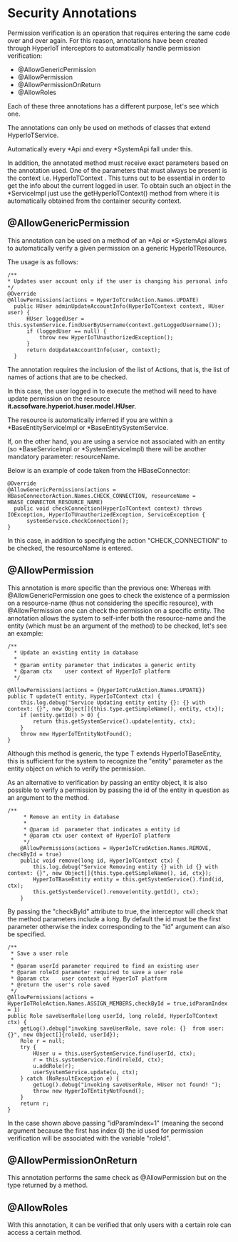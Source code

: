 # Security Annotations [](id=hyperiot-security-annotations)

Permission verification is an operation that requires entering the same code over and over again. For this reason, annotations have been created through HyperIoT interceptors to automatically handle permission verification:

* @AllowGenericPermission 
* @AllowPermission 
* @AllowPermissionOnReturn 
* @AllowRoles

Each of these three annotations has a different purpose, let's see which one.

The annotations can only be used on methods of classes that extend HyperIoTService.

Automatically every *Api and every *SystemApi fall under this.

In addition, the annotated method must receive exact parameters based on the annotation used. One of the parameters that must always be present is the context i.e. HyperIoTContext . This turns out to be essential in order to get the info about the current logged in user. To obtain such an object in the *ServiceImpl just use the getHyperIoTContext() method from where it is automatically obtained from the container security context.

## @AllowGenericPermission

This annotation can be used on a method of an *Api or *SystemApi allows to automatically verify a given permission on a generic HyperIoTResource.

The usage is as follows:

```
/**
* Updates user account only if the user is changing his personal info
*/
@Override
@AllowPermissions(actions = HyperIoTCrudAction.Names.UPDATE)
  public HUser adminUpdateAccountInfo(HyperIoTContext context, HUser user) {
      HUser loggedUser = this.systemService.findUserByUsername(context.getLoggedUsername());
      if (loggedUser == null) {
          throw new HyperIoTUnauthorizedException();
      }
      return doUpdateAccountInfo(user, context);
  }
```

The annotation requires the inclusion of the list of Actions, that is, the list of names of actions that are to be checked.

In this case, the user logged in to execute the method will need to have update permission on the resource <b>it.acsofware.hyperiot.huser.model.HUser</b>.

The resource is automatically inferred if you are within a *BaseEntityServiceImpl or *BaseEntitySystemService.

If, on the other hand, you are using a service not associated with an entity (so *BaseServiceImpl or *SystemServiceImpl) there will be another mandatory parameter: resourceName.

Below is an example of code taken from the HBaseConnector:

```
@Override
@AllowGenericPermissions(actions = HBaseConnectorAction.Names.CHECK_CONNECTION, resourceName = HBASE_CONNECTOR_RESOURCE_NAME) 
  public void checkConnection(HyperIoTContext context) throws IOException, HyperIoTUnauthorizedException, ServiceException {
      systemService.checkConnection();
}
```

In this case, in addition to specifying the action "CHECK_CONNECTION" to be checked, the resourceName is entered.

## @AllowPermission

This annotation is more specific than the previous one: Whereas with @AllowGenericPermission one goes to check the existence of a permission on a resource-name (thus not considering the specific resource), with @AllowPermission one can check the permission on a specific entity. The annotation allows the system to self-infer both the resource-name and the entity (which must be an argument of the method) to be checked, let's see an example:

```
/**
  * Update an existing entity in database
  *
  * @param entity parameter that indicates a generic entity
  * @param ctx    user context of HyperIoT platform
  */

@AllowPermissions(actions = {HyperIoTCrudAction.Names.UPDATE})
public T update(T entity, HyperIoTContext ctx) {
    this.log.debug("Service Updating entity entity {}: {} with context: {}", new Object[]{this.type.getSimpleName(), entity, ctx});
    if (entity.getId() > 0) {
        return this.getSystemService().update(entity, ctx);
    }
    throw new HyperIoTEntityNotFound();
}
```

Although this method is generic, the type T extends HyperIoTBaseEntity, this is sufficient for the system to recognize the "entity" parameter as the entity object on which to verify the permission.

As an alternative to verification by passing an entity object, it is also possible to verify a permission by passing the id of the entity in question as an argument to the method. 

```
/**
     * Remove an entity in database
     *
     * @param id  parameter that indicates a entity id
     * @param ctx user context of HyperIoT platform
     */
    @AllowPermissions(actions = HyperIoTCrudAction.Names.REMOVE, checkById = true)
    public void remove(long id, HyperIoTContext ctx) {
        this.log.debug("Service Removing entity {} with id {} with context: {}", new Object[]{this.type.getSimpleName(), id, ctx});
        HyperIoTBaseEntity entity = this.getSystemService().find(id, ctx);
        this.getSystemService().remove(entity.getId(), ctx);
    }
```

By passing the "checkById" attribute to true, the interceptor will check that the method parameters include a long. By default the id must be the first parameter otherwise the index corresponding to the "id" argument can also be specified.

```
/**
 * Save a user role
 *
 * @param userId parameter required to find an existing user
 * @param roleId parameter required to save a user role
 * @param ctx    user context of HyperIoT platform
 * @return the user's role saved
 */
@AllowPermissions(actions = HyperIoTRoleAction.Names.ASSIGN_MEMBERS,checkById = true,idParamIndex = 1)
public Role saveUserRole(long userId, long roleId, HyperIoTContext ctx) {
    getLog().debug("invoking saveUserRole, save role: {}  from user: {}", new Object[]{roleId, userId});
    Role r = null;
    try {
        HUser u = this.userSystemService.find(userId, ctx);
        r = this.systemService.find(roleId, ctx);
        u.addRole(r);
        userSystemService.update(u, ctx);
    } catch (NoResultException e) {
        getLog().debug("invoking saveUserRole, HUser not found! ");
        throw new HyperIoTEntityNotFound();
    }
    return r;
}
```

In the case shown above passing "idParamIndex=1" (meaning the second argument because the first has index 0) the id used for permission verification will be associated with the variable "roleId".

## @AllowPermissionOnReturn

This annotation performs the same check as @AllowPermission but on the type returned by a method.

## @AllowRoles

With this annotation, it can be verified that only users with a certain role can access a certain method.



